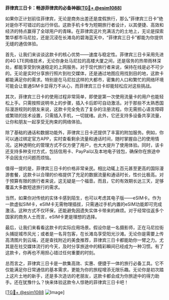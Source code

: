 **菲律宾三日卡：畅游菲律宾的必备神器[[TG💪+ @esim1088](https://t.me/s/esim1088)]**

如果你正计划前往菲律宾，无论是商务出差还是度假旅行，那么“菲律宾三日卡”绝对是你不可错过的出行伴侣。这款手机卡专为短期旅行者设计，以其便捷、高效和经济的特点赢得了全球用户的青睐。在菲律宾这片充满活力的土地上，无论是探索繁华都市马尼拉，还是沉浸在长滩岛的碧海蓝天中，“菲律宾三日卡”都能为你提供无缝的通信体验。

首先，让我们来谈谈这款卡的核心优势——速度与稳定性。菲律宾三日卡采用先进的4G LTE网络技术，无论你身处马尼拉的高楼大厦之间，还是宿务的热带雨林深处，都能享受到快速稳定的上网服务。对于现代旅行者来说，保持在线是必不可少的。无论是实时分享旅行照片到社交媒体，还是通过地图应用找到目的地，这款卡都能满足你的需求。特别是在马尼拉这样的大都市，密集的人口和繁忙的网络环境可能会让普通SIM卡显得力不从心，而菲律宾三日卡却能轻松应对这些挑战。

其次，菲律宾三日卡的使用过程非常简单，即使是第一次使用流量卡的用户也能轻松上手。只需按照说明书上的步骤，插入卡后即可自动激活。对于那些不太熟悉国际漫游规则的朋友来说，这款卡完全免去了复杂的注册流程。你无需担心语言障碍或繁琐的技术设置，只需插入手机，一切就绪。此外，它还支持多设备共享流量，让你和朋友一起享受无拘束的网络体验。

除了基础的通话和数据功能外，菲律宾三日卡还提供了丰富的附加服务。例如，你可以通过绑定官方APP，实时查看剩余流量和通话时间，随时掌握自己的使用情况。这种透明化的管理方式不仅方便了用户，也大大提升了使用体验。同时，该卡还支持多种支付方式，包括信用卡、PayPal以及本地电子钱包，确保你在旅途中不会因支付问题而烦恼。

值得一提的是，菲律宾三日卡的价格非常亲民。相比动辄上百元甚至更高的国际漫游套餐，这款卡以合理的价格提供了充足的数据流量和通话时长，性价比极高。对于预算有限的旅行者来说，这无疑是一个福音。而且，它的有效期长达三天，足够覆盖大多数短途旅行的需求。

当然，如果你对传统的实体卡感到陌生，也可以考虑其电子版——eSIM卡。作为一款虚拟SIM卡，eSIM卡无需物理插拔，只需通过手机内置的eSIM功能即可完成激活。这种方式不仅环保，还能避免因遗失实体卡带来的麻烦。对于经常往返多个国家的商务人士而言，eSIM卡更是理想的选择。

最后，让我们来看看这款卡的实际应用场景。假设你是一名摄影师，正在马尼拉街头捕捉城市风光；或者是一名背包客，在长滩岛享受阳光沙滩。无论你是需要上传高清图片到云端，还是查找附近的美食推荐，菲律宾三日卡都能助你一臂之力。尤其是在社交媒体流行的今天，及时分享旅途中的精彩瞬间已经成为一种习惯。有了这款卡，你再也不用担心错过任何重要的时刻。

总而言之，菲律宾三日卡是一款集高效、实惠、便捷于一体的旅行必备工具。它不仅能满足你日常通信的基本需求，更能为你的旅程增添无限乐趣。无论你是初次踏上这片土地的新手，还是多次造访的老朋友，这款卡都会成为你旅途中的得力助手。还在犹豫什么？快来体验这款令人惊艳的菲律宾三日卡吧！

[[TG💪+ @esim1088](https://t.me/s/esim1088) ![Image](https://i.postimg.cc/4NQfJmqS/Snipaste-2025-05-13-00-14-12.png)]